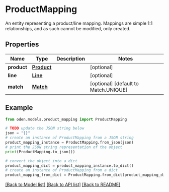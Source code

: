 # ProductMapping

An entity representing a product/line mapping. Mappings are simple 1:1 relationships, and as such cannot be modified, only created. 

## Properties

Name | Type | Description | Notes
------------ | ------------- | ------------- | -------------
**product** | [**Product**](Product.md) |  | [optional] 
**line** | [**Line**](Line.md) |  | [optional] 
**match** | [**Match**](Match.md) |  | [optional] [default to Match.UNIQUE]

## Example

```python
from oden.models.product_mapping import ProductMapping

# TODO update the JSON string below
json = "{}"
# create an instance of ProductMapping from a JSON string
product_mapping_instance = ProductMapping.from_json(json)
# print the JSON string representation of the object
print(ProductMapping.to_json())

# convert the object into a dict
product_mapping_dict = product_mapping_instance.to_dict()
# create an instance of ProductMapping from a dict
product_mapping_from_dict = ProductMapping.from_dict(product_mapping_dict)
```
[[Back to Model list]](../README.md#documentation-for-models) [[Back to API list]](../README.md#documentation-for-api-endpoints) [[Back to README]](../README.md)


